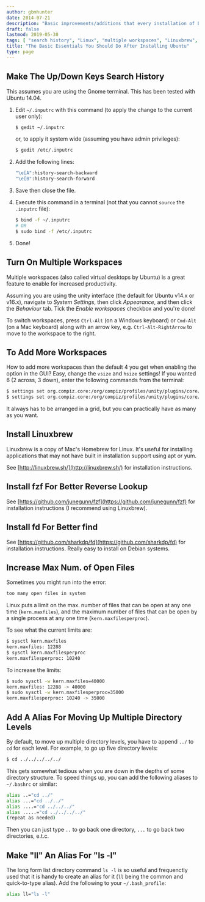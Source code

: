 ```yaml
---
author: gbmhunter
date: 2014-07-21
description: "Basic improvements/additions that every installation of Linux should have."
draft: false
lastmod: 2019-05-30
tags: [ "search history", "Linux", "multiple workspaces", "Linuxbrew", "fzf", "fd", "maximum number of files", "cd", "directory", "alias" ]
title: "The Basic Essentials You Should Do After Installing Ubuntu"
type: page
---
```


## Make The Up/Down Keys Search History

This assumes you are using the Gnome terminal. This has been tested with Ubuntu 14.04.

1. Edit `~/.inputrc` with this command (to apply the change to the current user only):

    ```sh
    $ gedit ~/.inputrc
    ```
    or, to apply it system wide (assuming you have admin privileges):

    ```sh
    $ gedit /etc/.inputrc
    ```

2. Add the following lines:

    ```sh
    "\e[A":history-search-backward
    "\e[B":history-search-forward
    ```

3. Save then close the file.

4. Execute this command in a terminal (not that you cannot `source` the `.inputrc` file):

    ```sh
    $ bind -f ~/.inputrc
    # OR
    $ sudo bind -f /etc/.inputrc
    ```

5. Done!

## Turn On Multiple Workspaces

Multiple workspaces (also called virtual desktops by Ubuntu) is a great feature to enable for increased productivity.

Assuming you are using the unity interface (the default for Ubuntu v14.x or v16.x), navigate to _System Settings_, then click _Appearance_, and then click the _Behaviour_ tab. Tick the _Enable workspaces_ checkbox and you're done!

To switch workspaces, press `Ctrl-Alt` (on a Windows keyboard) or `Cmd-Alt` (on a Mac keyboard) along with an arrow key, e.g. `Ctrl-Alt-RightArrow` to move to the workspace to the right.

## To Add More Workspaces

How to add more workspaces than the default 4 you get when enabling the option in the GUI? Easy, change the `vsize` and `hsize` settings! If you wanted 6 (2 across, 3 down), enter the following commands from the terminal:

 ```sh
 $ settings set org.compiz.core:/org/compiz/profiles/unity/plugins/core/ hsize 2
 $ settings set org.compiz.core:/org/compiz/profiles/unity/plugins/core/ vsize 3
 ```

It always has to be arranged in a grid, but you can practically have as many as you want.

## Install Linuxbrew

Linuxbrew is a copy of Mac's Homebrew for Linux. It's useful for installing applications that may not have built in installation support using apt or yum.

See [http://linuxbrew.sh/](http://linuxbrew.sh/) for installation instructions.

## Install fzf For Better Reverse Lookup

See [https://github.com/junegunn/fzf](https://github.com/junegunn/fzf) for installation instructions (I recommend using Linuxbrew).

## Install fd For Better find

See [https://github.com/sharkdp/fd](https://github.com/sharkdp/fd) for installation instructions. Really easy to install on Debian systems.

## Increase Max Num. of Open Files

Sometimes you might run into the error:

```sh
too many open files in system
```

Linux puts a limit on the max. number of files that can be open at any one time (`kern.maxfiles`), and the maximum number of files that can be open by a single process at any one time (`kern.maxfilesperproc`).

To see what the current limits are:

```sh
$ sysctl kern.maxfiles
kern.maxfiles: 12288
$ sysctl kern.maxfilesperproc
kern.maxfilesperproc: 10240
```

To increase the limits:

```sh
$ sudo sysctl -w kern.maxfiles=40000
kern.maxfiles: 12288 -> 40000
$ sudo sysctl -w kern.maxfilesperproc=35000
kern.maxfilesperproc: 10240 -> 35000
```

## Add A Alias For Moving Up Multiple Directory Levels

By default, to move up multiple directory levels, you have to append `../` to `cd` for each level. For example, to go up five directory levels:

```sh
$ cd ../../../../../
```

This gets somewhat tedious when you are down in the depths of some directory structure. To speed things up, you can add the following aliases to `~/.bashrc` or similar:

```sh
alias ..="cd ../"
alias ...="cd ../../"
alias ....="cd ../../../"
alias .....="cd ../../../../"
(repeat as needed)
```

Then you can just type `..` to go back one directory, `...` to go back two directories, e.t.c.

## Make "ll" An Alias For "ls -l"

The long form list directory command `ls -l` is so useful and frequenctly used that it is handy to create an alias for it (`ll` being the common and quick-to-type alias). Add the following to your `~/.bash_profile`:

```sh
alias ll="ls -l"
```
